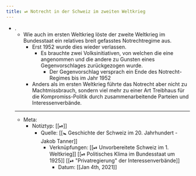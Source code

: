 ```yaml
---
title: ⏯ Notrecht in der Schweiz im zweiten Weltkrieg
---
```


- .
	- Wie auch im ersten Weltkrieg löste der zweite Weltkrieg im Bundesstaat ein relatives breit gefasstes Notrechtregime aus.
		- Erst 1952 wurde dies wieder verlassen.
			- Es brauchte zwei Volksinitiativen, von welchen die eine angenommen und die andere zu Gunsten eines Gegenvorschlages zurückgezogen wurde.
				- Der Gegenvorschlag versprach ein Ende des Notrecht-Regimes bis im Jahr 1952
		- Anders als im ersten Weltkrieg führte das Notrecht aber nicht zu Machtmissbrauch, sondern viel mehr zu einer Art Treibhaus für die Kompromiss-Politik durch zusammenarbeitende Parteien und Interessenverbände.
	- ---
	- Meta:
		- Notiztyp: [[⏯]]
			- Quelle: [[🚼 Geschichte der Schweiz im 20. Jahrhundert - Jakob Tanner]]
				- Verknüpfungen: [[⏯ Unvorbereitete Schweiz im 1. Weltkrieg]] [[⏯ Politisches Klima im Bundesstaat um 1925]] [[⏯ "Privatregierung" der Interessenverbände]]
					- Datum: [[Jan 4th, 2021]]